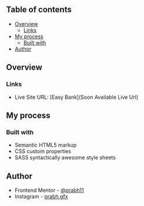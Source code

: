 ## Table of contents

- [Overview](#overview)
  - [Links](#links)
- [My process](#my-process)
  - [Built with](#built-with)
- [Author](#author)




## Overview

### Links

- Live Site URL: [Easy Bank](Soon Available Live Url)

## My process


### Built with

- Semantic HTML5 markup
- CSS custom properties
- SASS syntactically awesome style sheets

## Author

- Frontend Mentor - [@prabh11](https://www.frontendmentor.io/profile/Prabh11)
- Instagram       - [prabh.gfx](https://www.instagram.com/prabh.gfx)



